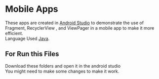# Mobile Apps
These apps are created in [Android Studio](https://developer.android.com/studio) to demonstrate the use of Fragment, RecyclerView , and ViewPager in a mobile app to make it more efficient.</br>
Language Used [Java](https://www.w3schools.com/java/java_intro.asp).

## For Run this Files

Download these folders and open it in the android studio</br>
You might need to make some changes to make it work.
